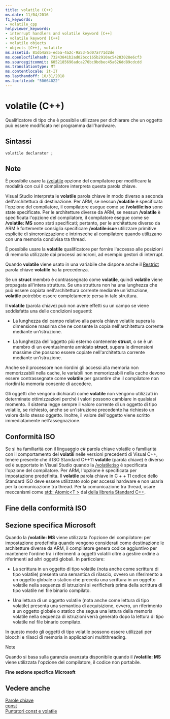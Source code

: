 ```yaml
---
title: volatile (C++)
ms.date: 11/04/2016
f1_keywords:
- volatile_cpp
helpviewer_keywords:
- interrupt handlers and volatile keyword [C++]
- volatile keyword [C++]
- volatile objects
- objects [C++], volatile
ms.assetid: 81db4a85-ed5a-4a2c-9a53-5d07a771d2de
ms.openlocfilehash: 73243841b2ad02bcc165b2910ac54283028e6cf3
ms.sourcegitcommit: 6052185696adca270bc9bdbec45a626dd89cdcdd
ms.translationtype: MT
ms.contentlocale: it-IT
ms.lasthandoff: 10/31/2018
ms.locfileid: "50664022"
---
```

# <a name="volatile-c"></a>volatile (C++)

Qualificatore di tipo che è possibile utilizzare per dichiarare che un oggetto può essere modificato nel programma dall'hardware.

## <a name="syntax"></a>Sintassi

```
volatile declarator ;
```

## <a name="remarks"></a>Note

È possibile usare la [/volatile](../build/reference/volatile-volatile-keyword-interpretation.md) opzione del compilatore per modificare la modalità con cui il compilatore interpreta questa parola chiave.

Visual Studio interpreta le **volatile** parola chiave in modo diverso a seconda dell'architettura di destinazione. Per ARM, se nessun **/volatile** è specificata l'opzione del compilatore, il compilatore esegue come se **/volatile:iso** sono state specificate. Per le architetture diverse da ARM, se nessun **/volatile** è specificata l'opzione del compilatore, il compilatore esegue come se **/volatile: MS** sono stati specificati; pertanto, per le architetture diverso da ARM è fortemente consiglia specificare **/volatile:iso**e utilizzare primitive esplicite di sincronizzazione e intrinseche al compilatore quando utilizzano con una memoria condivisa tra thread.

È possibile usare la **volatile** qualificatore per fornire l'accesso alle posizioni di memoria utilizzate dai processi asincroni, ad esempio gestori di interrupt.

Quando **volatile** viene usato in una variabile che dispone anche il [Restrict](../cpp/extension-restrict.md) parola chiave **volatile** ha la precedenza.

Se un **struct** membro è contrassegnato come **volatile**, quindi **volatile** viene propagata all'intera struttura. Se una struttura non ha una lunghezza che può essere copiata nell'architettura corrente mediante un'istruzione, **volatile** potrebbe essere completamente persa in tale struttura.

Il **volatile** (parola chiave) può non avere effetti su un campo se viene soddisfatta una delle condizioni seguenti:

- La lunghezza del campo relativo alla parola chiave volatile supera la dimensione massima che ne consente la copia nell'architettura corrente mediante un'istruzione.

- La lunghezza dell'oggetto più esterno contenente **struct**, o se è un membro di un eventualmente annidato **struct**, supera le dimensioni massime che possono essere copiate nell'architettura corrente mediante un'istruzione.

Anche se il processore non riordini gli accessi alla memoria non memorizzabili nella cache, le variabili non memorizzabili nella cache devono essere contrassegnate come **volatile** per garantire che il compilatore non riordini la memoria consente di accedere.

Gli oggetti che vengono dichiarati come **volatile** non vengono utilizzati in determinate ottimizzazioni perché i valori possono cambiare in qualsiasi momento.  Il sistema legge sempre il valore corrente di un oggetto di tipo volatile, se richiesto, anche se un'istruzione precedente ha richiesto un valore dallo stesso oggetto.  Inoltre, il valore dell'oggetto viene scritto immediatamente nell'assegnazione.

## <a name="iso-compliant"></a>Conformità ISO

Se si ha familiarità con il linguaggio c# parola chiave volatile o familiarità con il comportamento del **volatili** nelle versioni precedenti di Visual C++, tenere presente che il ISO Standard C++11 **volatile** (parola chiave) è diverso ed è supportato in Visual Studio quando la [/volatile:iso](../build/reference/volatile-volatile-keyword-interpretation.md) è specificata l'opzione del compilatore. Per ARM, l'opzione è specificata per impostazione predefinita. Il **volatile** parola chiave in C + + 11 codice dello Standard ISO deve essere utilizzato solo per accessi hardware e non usarla per la comunicazione tra thread. Per la comunicazione tra thread, usare meccanismi come [std:: Atomic\<T >](../standard-library/atomic.md) dal [della libreria Standard C++](../standard-library/cpp-standard-library-reference.md).

## <a name="end-of-iso-compliant"></a>Fine della conformità ISO

## <a name="microsoft-specific"></a>Sezione specifica Microsoft

Quando la **/volatile: MS** viene utilizzata l'opzione del compilatore: per impostazione predefinita quando vengono considerati come destinazione le architetture diverse da ARM, il compilatore genera codice aggiuntivo per mantenere l'ordine tra i riferimenti a oggetti volatili oltre a gestire ordine a riferimenti ad altri oggetti globali. In particolare:

- La scrittura in un oggetto di tipo volatile (nota anche come scrittura di tipo volatile) presenta una semantica di rilascio, ovvero un riferimento a un oggetto globale o statico che preceda una scrittura in un oggetto volatile nella sequenza di istruzioni si verificherà prima della scrittura di tipo volatile nel file binario compilato.

- Una lettura di un oggetto volatile (nota anche come lettura di tipo volatile) presenta una semantica di acquisizione, ovvero, un riferimento a un oggetto globale o statico che segua una lettura della memoria volatile nella sequenza di istruzioni verrà generato dopo la lettura di tipo volatile nel file binario compilato.

In questo modo gli oggetti di tipo volatile possono essere utilizzati per blocchi e rilasci di memoria in applicazioni multithreading.

> [!NOTE]
>  Quando si basa sulla garanzia avanzata disponibile quando il **/volatile: MS** viene utilizzata l'opzione del compilatore, il codice non portabile.

**Fine sezione specifica Microsoft**

## <a name="see-also"></a>Vedere anche

[Parole chiave](../cpp/keywords-cpp.md)<br/>
[const](../cpp/const-cpp.md)<br/>
[Puntatori const e volatile](../cpp/const-and-volatile-pointers.md)